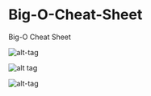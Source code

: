 # Big-O-Cheat-Sheet
Big-O Cheat Sheet


![alt-tag](https://cloud.githubusercontent.com/assets/6853067/22485632/49e569c0-e7fe-11e6-8520-aa7f752b7d47.png)




![alt tag](https://cloud.githubusercontent.com/assets/6853067/22476249/8ceece20-e7d9-11e6-9038-ab61eb26b924.jpg)





![alt-tag](https://cloud.githubusercontent.com/assets/6853067/22485637/4d1b3b9c-e7fe-11e6-8ef4-dea4381d645e.png)
